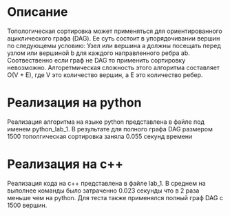 # Описание 
Топологическая сортировка может применяться для ориентированного ациклического графа (DAG). Ее суть состоит в упорядочивании вершин по следующемы условию:
Узел или вершина a должны посещать перед узлом или вершиной b для каждого направленного ребра ab. Соотвественно если граф не DAG то применить сортировку невозможно. 
Алгоретмическая сложность этого алгоритма составляет O(V + E), где V это количество вершин, а E это количество ребер. 
# Реализация на python 

Реализация алгоритма на языке python представлена в файле под именем python_lab_1. 
В результате для полного графа DAG размером 1500 тополгическая сортировка заняла 0.055 секунд времени

# Реализация на с++
Реализация кода на с++ представлена в файле lab_1. В среднем на выполнее команды было затраченно 0.023 секунды что в 2 раза меньше чем на python.
Для теста также применялся полный граф DAG с 1500 вершин. 
